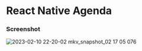 # React Native Agenda

### Screenshot
![2023-02-10 22-20-02 mkv_snapshot_02 17 05 076](https://user-images.githubusercontent.com/49568618/218226511-03d7cd4d-8659-43bd-b221-815c4bd88cd5.jpg)
